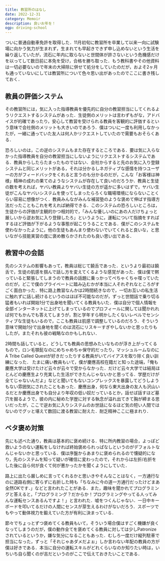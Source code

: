 ```yaml
---
title: 教習所のはなし
date: 2022-12-31
category: Memoir
description: 良いお年を！
ogp: driving-school
---
```

ついに普通自動車免許を取得した．11月初旬に教習所を卒業して以来一向に試験場に向かう気力が生まれず，生まれても早起きできず申し込めないという生活を繰り返していたが，流石に年内に取らないと世間体が許さないという危機感だけを以ってして数日前に本免を受け，合格を勝ち取った．もう教科書やその他資料は一切必要ないので年末の大掃除に併せて処分をしていたのだが，およそ2ヶ月も通っていないにしては教習所について色々思い出があったのでここに書き残しておく．

## 教員の評価システム
その教習所には，気に入った指導教員を優先的に自分の教習担当にしてくれるようリクエストするシステムがあった．生徒側のメリットは言わずもがな，アドバイスが的確であったり，安心して教習を受けられる教員を客観的に評価するという意味で会社側のメリットも大きいのであろう．僕はついに一度も利用しなかったが，一緒に通っていた友人は何人かリクエストしていたので需要もおそらくある．

恐ろしいのは，この逆のシステムもまた存在するところである．要は気に入らなかった指導教員を自分の教習担当にしないようにリクエストするシステムである．教員からしたらたまったものではない．会社からすると先のお気に入り登録システムと同じメリットがある，それは分かるしネガティブな感情を持つユーザーの方がフィードバックをくれると言うのも分かるのだが，こんな「お客様は神様」精神の成れの果てのようなシステムが存在して良いのだろうか．教員と生徒の数を考えれば，ヤバい教員よりヤバい生徒の方が遥かに多いはずで，ヤバい生徒がこんなヤバいシステムを使ってしまったらろくな職場環境にならないことくらい容易に想像がつく．教員みんながみんな補習塾のような褒めて伸ばす指導方法だったこともこれを考えれば納得できる．このシステムの恐ろしいところは，生徒からの評価が主観的かつ相対的で，「みんな優しいのにあの人だけちょっと厳しいから逆お気に入り登録したろ」というように，運転について指摘をすればするほど評価が下がるような事態が起こりうることである．僕がこのシステムを使わなかったように，他の生徒もあんまり使わないでいてくれると良いな，と思いながら技能実習の度に褒め散らかされたのも良い思い出である．

## 教習中の会話
先のシステムの影響もあって，教員は総じて饒舌であった．というより最初は饒舌で，生徒の肌感を掴んで話し方を変えてくるような感覚があった．僕は僕で黙っていると緊張してしまうので教員の話題に乗っかってぺちゃくちゃ喋っていたのだが，どこで僕のプライベートに踏み込むかが本当に人それぞれなところがすごく面白かった．特に路上教習なんかは2時間続きなので，一切お互いの私生活に触れずに話し続けるというのはほぼ不可能なのだが，ずっと世間話で乗り切る猛者もいれば開始1分で出身地を聞いてくる教員もいた．僕は自分で個人情報を全部インターネットに上げてしまっているのでプロフィールに関しては聞かれれば何でもかんでも答えてしまうが，割と学年すら明かしたくないレベルでセンシティブな生徒もいるので，ここも教員は肌感で調整しているのだろう．そういう意味で開始1分で出身地を聞くのは流石にリスキーすぎやしないかと思ったりもしたが，またそれも彼の戦略なのかもしれない．

2時間も話していると，どうしても教員の思想みたいなものが浮き上がってくるもので，ロン毛顎髭なのにめちゃめちゃ保守的だったり，マッシュルームなのにA Tribe Called Questが好きだったりする教員がいてバイアスを取り除く良い訓練になった．
たまに痛い教員もいて，僕が慶應高校在籍だと知った途端，「俺も慶應大学は受けたけど云々が云々で受からなかった．だけど云々大学では結局ほとんどの慶應生より充実した生活ができたんじゃないかと思ってる．学歴だけが全てじゃないんだよ」などと聞いてもないコンプレックスを暴露してどうしようもない雰囲気にされたこともあった．慶應出身，何なら東大出身の友人も沢山いるだとか慶應出身でも自分より年収の低い奴だっているとか，話せば話すほど墓穴を掘るようで，彼の内に秘めた学歴に対する執念が溢れ出てきて胸が締まる思いだったが，ここで逆お気に入りシステムのお世話になるほど気の短い人間ではないのでグッと堪えて数回に渡る教習に耐えた．耐乏精神ここに極まれり．

## ベタ褒め対策
先にも述べた通り，教員は基本的に褒め続ける．特に所内教習の場合，よっぽど救いようのない運転をしなければ終始褒められっぱなしというのがデフォルトなんじゃないかと思っている．僕は序盤からあまりに褒められるので懐疑的になり，先のシステムを知って疑いが確信に変わったので，それからは左折/右折をした後に自ら何が良くて何が悪かったかを聞くようにしていた．

路上に出たら厳しめに言ってくれるかと思いきやそんなことはなく，一方通行なのに道路右側に寄らずに右折した時も「ちなみに今の道一方通行だったけどまあ全然OKです．」などと言われたことがある．また，趣味を聞かれてプログラミングと答えると，「プログラミング？だからか！プログラミングやってる人ってみんな運転センスあるんですよ！」と言われた．嘘をつくんじゃない．一日中キーボードを叩いてるだけの人間にセンスが芽生えるわけがないだろう．スポーツでもやって動体視力を鍛えていた方が有利に決まっている．

節々でちょっとずつ褒めてくる教員もいて，そういう場合僕はすごく機嫌が良くなってしまうのだが，僕の動作全てを褒めてくる教員に対しては少しPatronizeされているというか，嫌な気分になることもあった．むしろ一度だけ縦列駐車で担当になった，ずっと「それじゃあダメだよぉ」しか言わない年配の教員の方が僕は好きである．本当に自分の運転スキルがどれくらいなのか知りたい時は，いちいち自ら聞くのが吉だというのがここで伝えておきたいことである．


